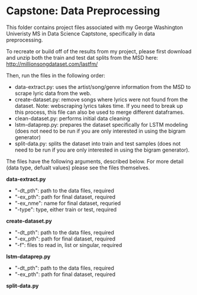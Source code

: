 # Capstone: Data Preprocessing

This folder contains project files associated with my George Washington Univeristy MS in Data Science Captstone, specifically in data preprocessing. 

To recreate or build off of the results from my project, please first download and unzip both the train and test dat splits from the MSD here: http://millionsongdataset.com/lastfm/ 

Then, run the files in the following order:

* data-extract.py: uses the artist/song/genre information from the MSD to scrape lyric data from the web. 
* create-dataset.py: remove songs where lyrics were not found from the dataset. Note: webscraping lyrics takes time. If you need to break up this process, this file can also be used to merge different dataframes.
* clean-dataset.py: performs initial data cleaning 
* lstm-dataprep.py: prepares the dataset specifically for LSTM modeling (does not need to be run if you are only interested in using the bigram generator)
* split-data.py: splits the dataset into train and test samples (does not need to be run if you are only interested in using the bigram generator). 

The files have the following arguments, described below. For more detail (data type, defualt values) please see the files themselves.

**data-extract.py**
* "-dt_pth": path to the data files, required
* "-ex_pth": path for final dataset, required
* "-ex_nme": name for final dataset, requried
* "-type": type, either train or test, required 

**create-dataset.py**
* "-dt_pth": path to the data files, required
* "-ex_pth": path for final dataset, required
* "-f": files to read in, list or singular, required 

**lstm-dataprep.py**
* "-dt_pth": path to the data files, required
* "-ex_pth": path for final dataset, required

**split-data.py**


